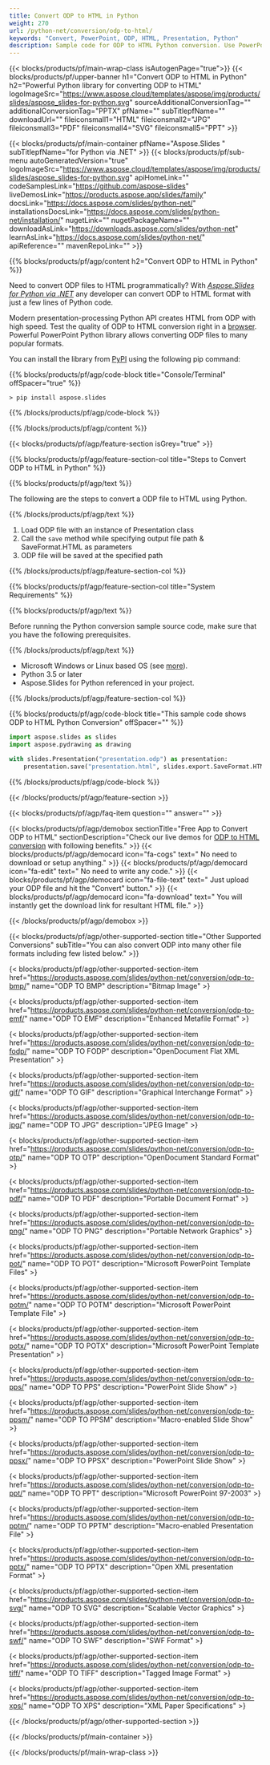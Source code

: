 ```yaml
---
title: Convert ODP to HTML in Python 
weight: 270
url: /python-net/conversion/odp-to-html/ 
keywords: "Convert, PowerPoint, ODP, HTML, Presentation, Python"
description: Sample code for ODP to HTML Python conversion. Use PowerPoint Python API for batch conversion ODP files to HTML files.
---
```


{{< blocks/products/pf/main-wrap-class isAutogenPage="true">}}
{{< blocks/products/pf/upper-banner h1="Convert ODP to HTML in Python" h2="Powerful Python library for converting ODP to HTML" logoImageSrc="https://www.aspose.cloud/templates/aspose/img/products/slides/aspose_slides-for-python.svg" sourceAdditionalConversionTag="" additionalConversionTag="PPTX" pfName="" subTitlepfName="" downloadUrl="" fileiconsmall1="HTML" fileiconsmall2="JPG" fileiconsmall3="PDF" fileiconsmall4="SVG" fileiconsmall5="PPT" >}}

{{< blocks/products/pf/main-container pfName="Aspose.Slides " subTitlepfName="for Python via .NET" >}}
{{< blocks/products/pf/sub-menu autoGeneratedVersion="true" logoImageSrc="https://www.aspose.cloud/templates/aspose/img/products/slides/aspose_slides-for-python.svg" apiHomeLink="" codeSamplesLink="https://github.com/aspose-slides" liveDemosLink="https://products.aspose.app/slides/family" docsLink="https://docs.aspose.com/slides/python-net/" installationsDocsLink="https://docs.aspose.com/slides/python-net/installation/" nugetLink="" nugetPackageName="" downloadAsLink="https://downloads.aspose.com/slides/python-net" learnAsLink="https://docs.aspose.com/slides/python-net/" apiReference="" mavenRepoLink="" >}}

{{% blocks/products/pf/agp/content h2="Convert ODP to HTML in Python" %}}

Need to convert ODP files to HTML programmatically? With [*Aspose.Slides for Python via .NET*](https://products.aspose.com/slides/python-net/) any developer can convert ODP to HTML format with just a few lines of Python code.

Modern presentation-processing Python API creates HTML from ODP with high speed. Test the quality of ODP to HTML conversion right in a [browser](https://products.aspose.app/slides/conversion). Powerful PowerPoint Python library allows converting ODP files to many popular formats.

You can install the library from [PyPI](https://pypi.org/project/Aspose.Slides/) using the following pip command:

{{% blocks/products/pf/agp/code-block title="Console/Terminal" offSpacer="true" %}}

```
> pip install aspose.slides
```

{{% /blocks/products/pf/agp/code-block %}}

{{% /blocks/products/pf/agp/content %}}

{{< blocks/products/pf/agp/feature-section isGrey="true" >}}

{{% blocks/products/pf/agp/feature-section-col title="Steps to Convert ODP to HTML in Python" %}}

{{% blocks/products/pf/agp/text %}}

 The following are the steps to convert a ODP file to HTML using Python.

{{% /blocks/products/pf/agp/text %}}

1.  Load ODP file with an instance of Presentation class
2.  Call the `save` method while specifying output file path & SaveFormat.HTML as parameters
3.  ODP file will be saved at the specified path

{{% /blocks/products/pf/agp/feature-section-col %}}

{{% blocks/products/pf/agp/feature-section-col title="System Requirements" %}}

{{% blocks/products/pf/agp/text %}}

 Before running the Python conversion sample source code, make sure that you have the following prerequisites.

{{% /blocks/products/pf/agp/text %}}

-  Microsoft Windows or Linux based OS (see [more](https://docs.aspose.com/slides/python-net/system-requirements/)).
-  Python 3.5 or later
-  Aspose.Slides for Python referenced in your project.

{{% /blocks/products/pf/agp/feature-section-col %}}

{{% blocks/products/pf/agp/code-block title="This sample code shows ODP to HTML Python Conversion" offSpacer="" %}}

```py
import aspose.slides as slides
import aspose.pydrawing as drawing

with slides.Presentation("presentation.odp") as presentation:
    presentation.save("presentation.html", slides.export.SaveFormat.HTML5)
```

{{% /blocks/products/pf/agp/code-block %}}

{{< /blocks/products/pf/agp/feature-section >}}

{{< blocks/products/pf/agp/faq-item question="" answer="" >}}
 

<!-- aboutfile Starts -->

{{< blocks/products/pf/agp/demobox sectionTitle="Free App to Convert ODP to HTML" sectionDescription="Check our live demos for [ODP to HTML conversion](https://products.aspose.app/slides/conversion/odp-to-html) with following benefits." >}}
        {{< blocks/products/pf/agp/democard icon="fa-cogs" text=" No need to download or setup anything." >}}
        {{< blocks/products/pf/agp/democard icon="fa-edit" text=" No need to write any code." >}}
        {{< blocks/products/pf/agp/democard icon="fa-file-text" text=" Just upload your ODP file and hit the \"Convert\" button." >}}
        {{< blocks/products/pf/agp/democard icon="fa-download" text=" You will instantly get the download link for resultant HTML file." >}}

{{< /blocks/products/pf/agp/demobox >}}

<!-- aboutfile Ends -->

{{< blocks/products/pf/agp/other-supported-section title="Other Supported Conversions" subTitle="You can also convert ODP into many other file formats including few listed below." >}}

{< blocks/products/pf/agp/other-supported-section-item href="https://products.aspose.com/slides/python-net/conversion/odp-to-bmp/" name="ODP TO BMP" description="Bitmap Image" >}
{< blocks/products/pf/agp/other-supported-section-item href="https://products.aspose.com/slides/python-net/conversion/odp-to-emf/" name="ODP TO EMF" description="Enhanced Metafile Format" >}
{< blocks/products/pf/agp/other-supported-section-item href="https://products.aspose.com/slides/python-net/conversion/odp-to-fodp/" name="ODP TO FODP" description="OpenDocument Flat XML Presentation" >}
{< blocks/products/pf/agp/other-supported-section-item href="https://products.aspose.com/slides/python-net/conversion/odp-to-gif/" name="ODP TO GIF" description="Graphical Interchange Format" >}
{< blocks/products/pf/agp/other-supported-section-item href="https://products.aspose.com/slides/python-net/conversion/odp-to-jpg/" name="ODP TO JPG" description="JPEG Image" >}
{< blocks/products/pf/agp/other-supported-section-item href="https://products.aspose.com/slides/python-net/conversion/odp-to-otp/" name="ODP TO OTP" description="OpenDocument Standard Format" >}
{< blocks/products/pf/agp/other-supported-section-item href="https://products.aspose.com/slides/python-net/conversion/odp-to-pdf/" name="ODP TO PDF" description="Portable Document Format" >}
{< blocks/products/pf/agp/other-supported-section-item href="https://products.aspose.com/slides/python-net/conversion/odp-to-png/" name="ODP TO PNG" description="Portable Network Graphics" >}
{< blocks/products/pf/agp/other-supported-section-item href="https://products.aspose.com/slides/python-net/conversion/odp-to-pot/" name="ODP TO POT" description="Microsoft PowerPoint Template Files" >}
{< blocks/products/pf/agp/other-supported-section-item href="https://products.aspose.com/slides/python-net/conversion/odp-to-potm/" name="ODP TO POTM" description="Microsoft PowerPoint Template File" >}
{< blocks/products/pf/agp/other-supported-section-item href="https://products.aspose.com/slides/python-net/conversion/odp-to-potx/" name="ODP TO POTX" description="Microsoft PowerPoint Template Presentation" >}
{< blocks/products/pf/agp/other-supported-section-item href="https://products.aspose.com/slides/python-net/conversion/odp-to-pps/" name="ODP TO PPS" description="PowerPoint Slide Show" >}
{< blocks/products/pf/agp/other-supported-section-item href="https://products.aspose.com/slides/python-net/conversion/odp-to-ppsm/" name="ODP TO PPSM" description="Macro-enabled Slide Show" >}
{< blocks/products/pf/agp/other-supported-section-item href="https://products.aspose.com/slides/python-net/conversion/odp-to-ppsx/" name="ODP TO PPSX" description="PowerPoint Slide Show" >}
{< blocks/products/pf/agp/other-supported-section-item href="https://products.aspose.com/slides/python-net/conversion/odp-to-ppt/" name="ODP TO PPT" description="Microsoft PowerPoint 97-2003" >}
{< blocks/products/pf/agp/other-supported-section-item href="https://products.aspose.com/slides/python-net/conversion/odp-to-pptm/" name="ODP TO PPTM" description="Macro-enabled Presentation File" >}
{< blocks/products/pf/agp/other-supported-section-item href="https://products.aspose.com/slides/python-net/conversion/odp-to-pptx/" name="ODP TO PPTX" description="Open XML presentation Format" >}
{< blocks/products/pf/agp/other-supported-section-item href="https://products.aspose.com/slides/python-net/conversion/odp-to-svg/" name="ODP TO SVG" description="Scalable Vector Graphics" >}
{< blocks/products/pf/agp/other-supported-section-item href="https://products.aspose.com/slides/python-net/conversion/odp-to-swf/" name="ODP TO SWF" description="SWF Format" >}
{< blocks/products/pf/agp/other-supported-section-item href="https://products.aspose.com/slides/python-net/conversion/odp-to-tiff/" name="ODP TO TIFF" description="Tagged Image Format" >}
{< blocks/products/pf/agp/other-supported-section-item href="https://products.aspose.com/slides/python-net/conversion/odp-to-xps/" name="ODP TO XPS" description="XML Paper Specifications" >}


{{< /blocks/products/pf/agp/other-supported-section >}}

{{< /blocks/products/pf/main-container >}}
    
{{< /blocks/products/pf/main-wrap-class >}}
